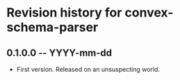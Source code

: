 # Revision history for convex-schema-parser

## 0.1.0.0 -- YYYY-mm-dd

* First version. Released on an unsuspecting world.

